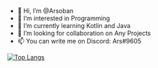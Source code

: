 - 👋 Hi, I’m @Arsoban
- 👀 I’m interested in Programming
- 🌱 I’m currently learning Kotlin and Java
- 💞️ I’m looking for collaboration on Any Projects
- 📫 You can write me on Discord: Ars#9605

[![Top Langs](https://github-readme-stats.vercel.app/api/top-langs/?username=Arsoban&theme=dracula)](https://github.com/anuraghazra/github-readme-stats)
